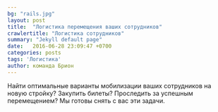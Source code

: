 ```yaml
---
bg: "rails.jpg"
layout: post
title:  "Логистика перемещения ваших сотрудников"
crawlertitle: "Логистика сотрудников"
summary: "Jekyll default page"
date:   2016-06-28 23:09:47 +0700
categories: posts
tags: 'Логистика'
author: команда Брион
---
```


Найти оптимальные варианты мобилизации ваших сотрудников на новую стройку? Закупить билеты? Проследить за успешным перемещением? Мы готовы снять с вас эти задачи.
